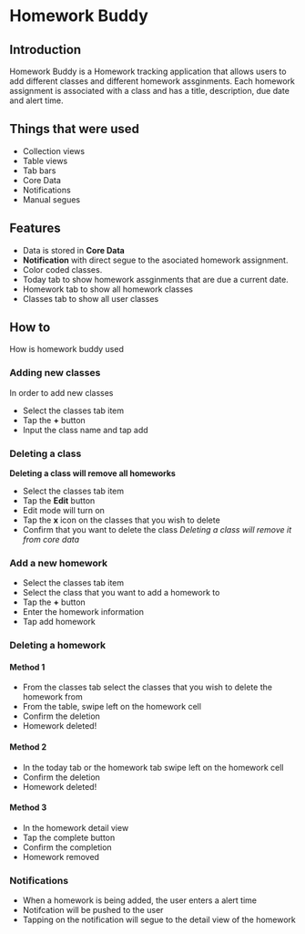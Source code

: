 #  Homework Buddy

## Introduction
Homework Buddy is a Homework tracking application that allows users to add different classes and different homework assginments. Each homework assignment is associated with a class and has a title, description, due date and alert time.


## Things that were used
* Collection views
* Table views
* Tab bars
* Core Data
* Notifications
* Manual segues

## Features
* Data is stored in **Core Data**
* **Notification** with direct segue to the asociated homework assignment.
* Color coded classes.
* Today tab to show homework assginments that are due a current date.
* Homework tab to show all homework classes
* Classes tab to show all user classes

## How to
How is homework buddy used

### Adding new classes
In order to add new classes
* Select the classes tab item
* Tap the **+** button
* Input the class name and tap add

<!-- ![alt text] () -->


### Deleting a class
**Deleting a class will remove all homeworks**
* Select the classes tab item
* Tap the **Edit** button
* Edit mode will turn on
* Tap the **x** icon on the classes that you wish to delete
* Confirm that you want to delete the class
*Deleting a class will remove it from core data*


### Add a new homework
* Select the classes tab item
* Select the class that you want to add a homework to
* Tap the **+** button
* Enter the homework information
* Tap add homework

### Deleting a homework
#### Method 1
* From the classes tab select the classes that you wish to delete the homework from
* From the table, swipe left on the homework cell
* Confirm the deletion
* Homework deleted!

#### Method 2
* In the today tab or the homework tab swipe left on the homework cell
* Confirm the deletion
* Homework deleted!


#### Method 3
* In the homework detail view
* Tap the complete button 
* Confirm the completion
* Homework removed


### Notifications
* When a homework is being added, the user enters a alert time
* Notifcation will be pushed to the user 
* Tapping on the notification will segue to the detail view of the homework

